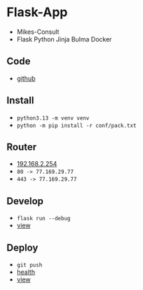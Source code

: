 # Flask-App
- Mikes-Consult
- Flask Python Jinja Bulma Docker

## Code
- [github](https://github.com/danmikes/docker)

## Install
- `python3.13 -m venv venv`
- `python -m pip install -r conf/pack.txt`

## Router
- [192.168.2.254](http://192.168.2.254)
- `80 -> 77.169.29.77`
- `443 -> 77.169.29.77`

## Develop
- `flask run --debug`
- [view](http://localhost:5000)

## Deploy
- `git push`
- [health](https://dmikes.duckdns.org/health)
- [view](https://dmikes.duckdns.org)
